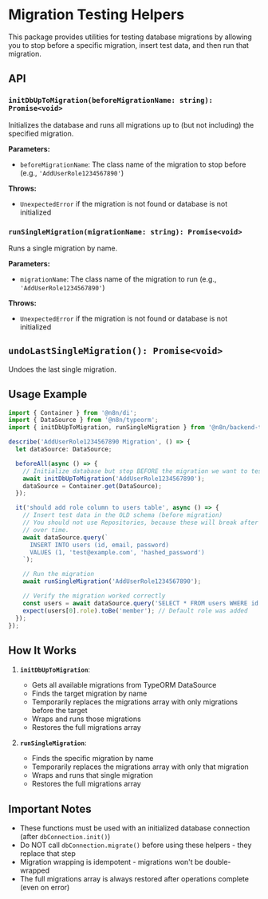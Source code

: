 # Migration Testing Helpers

This package provides utilities for testing database migrations by allowing you to stop before a specific migration, insert test data, and then run that migration.

## API

### `initDbUpToMigration(beforeMigrationName: string): Promise<void>`

Initializes the database and runs all migrations up to (but not including) the specified migration.

**Parameters:**
- `beforeMigrationName`: The class name of the migration to stop before (e.g., `'AddUserRole1234567890'`)

**Throws:**
- `UnexpectedError` if the migration is not found or database is not initialized

### `runSingleMigration(migrationName: string): Promise<void>`

Runs a single migration by name.

**Parameters:**
- `migrationName`: The class name of the migration to run (e.g., `'AddUserRole1234567890'`)

**Throws:**
- `UnexpectedError` if the migration is not found or database is not initialized

## `undoLastSingleMigration(): Promise<void>`

Undoes the last single migration.


## Usage Example

```typescript
import { Container } from '@n8n/di';
import { DataSource } from '@n8n/typeorm';
import { initDbUpToMigration, runSingleMigration } from '@n8n/backend-test-utils';

describe('AddUserRole1234567890 Migration', () => {
  let dataSource: DataSource;

  beforeAll(async () => {
    // Initialize database but stop BEFORE the migration we want to test
    await initDbUpToMigration('AddUserRole1234567890');
    dataSource = Container.get(DataSource);
  });

  it('should add role column to users table', async () => {
    // Insert test data in the OLD schema (before migration)
    // You should not use Repositories, because these will break after schema changes
    // over time.
    await dataSource.query(`
      INSERT INTO users (id, email, password)
      VALUES (1, 'test@example.com', 'hashed_password')
    `);

    // Run the migration
    await runSingleMigration('AddUserRole1234567890');

    // Verify the migration worked correctly
    const users = await dataSource.query('SELECT * FROM users WHERE id = 1');
    expect(users[0].role).toBe('member'); // Default role was added
  });
});
```

## How It Works

1. **`initDbUpToMigration`**:
   - Gets all available migrations from TypeORM DataSource
   - Finds the target migration by name
   - Temporarily replaces the migrations array with only migrations before the target
   - Wraps and runs those migrations
   - Restores the full migrations array

2. **`runSingleMigration`**:
   - Finds the specific migration by name
   - Temporarily replaces the migrations array with only that migration
   - Wraps and runs that single migration
   - Restores the full migrations array

## Important Notes

- These functions must be used with an initialized database connection (after `dbConnection.init()`)
- Do NOT call `dbConnection.migrate()` before using these helpers - they replace that step
- Migration wrapping is idempotent - migrations won't be double-wrapped
- The full migrations array is always restored after operations complete (even on error)
